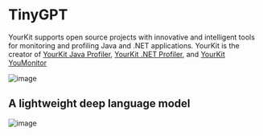 # TinyGPT

YourKit supports open source projects with innovative and intelligent tools
for monitoring and profiling Java and .NET applications.
YourKit is the creator of <a href="https://www.yourkit.com/java/profiler/">YourKit Java Profiler</a>,
<a href="https://www.yourkit.com/dotnet-profiler/">YourKit .NET Profiler</a>,
and <a href="https://www.yourkit.com/youmonitor/">YourKit YouMonitor</a>

![image](https://www.yourkit.com/images/yklogo.png)

## A lightweight deep language model

![image](https://github.com/jessiepathfinder/TinyGPT/assets/55774978/d3ffd06f-38b6-407f-8145-8819caece684)



